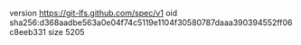 version https://git-lfs.github.com/spec/v1
oid sha256:d368aadbe563a0e04f74c5119e1104f30580787daaa390394552ff06c8eeb331
size 5205
